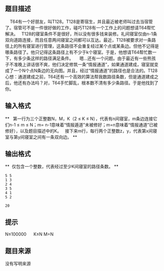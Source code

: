 


## 题目描述
    T64有一个好朋友，叫T128。T128是寄宿生，并且最近被老师叫过去当宿管了。宿管可不是一件很好做的工作，碰巧T128有一个工作上的问题想请T64帮忙解决。
  T128的寝室条件不是很好，所以没有很多钱来装修。礼间寝室仅由n-1条双向道路连接，而且任意两间寝室之间都可以互达。最近，T128被要求对一条路径上的所有寝室进行管理，这条路径不会重复经过某个点或某条边。但他不记得是哪条路径了。他只记得这条路径上有不少于k个寝室。于是，他想请T64帮忙数一下，有多少条这样的路径满足条件。
    嗯…还有一个问题。由于最近有一些熊孩子不准晚上讲话很不爽，他们决定修筑一条“情报通道”，如果通道建成，寝室就变成了一个N个点N条边的无向图。并且，经过“情报通道”的路径也是合法的。T128心想：通道建成之前，T64还有一个高效的算法帮我数路径条数，但是通道建成之后，他还有办法吗？对，T64手忙脚乱，根本数不清有多少条路径。于是他找到了你。
## 输入格式
**   第一行为三个正整数N，M，K（2 ≤ K ≤ N），代表有n间寝室，m条边连接它们n-1 ≤ m ≤ N；m= n-1意味着“情报遁道”未被修好；m=n意味着“情报通道”已被修好），以及题目描述中的K。
  接下来m行，每行两个正整数z，y，代表第x间寝室与第y间寝室之间有一条双向边。
** 
## 输出格式
**  
仅包含一个整数，代表经过至少K间寝室的路径条数。
** 

```input1
5 5
1 3
2 4
3 5
4 1
5 2

```
```output1
20
```

## 提示
N≤100000      
K≤N
M=N           
## 题目来源
没有写明来源


